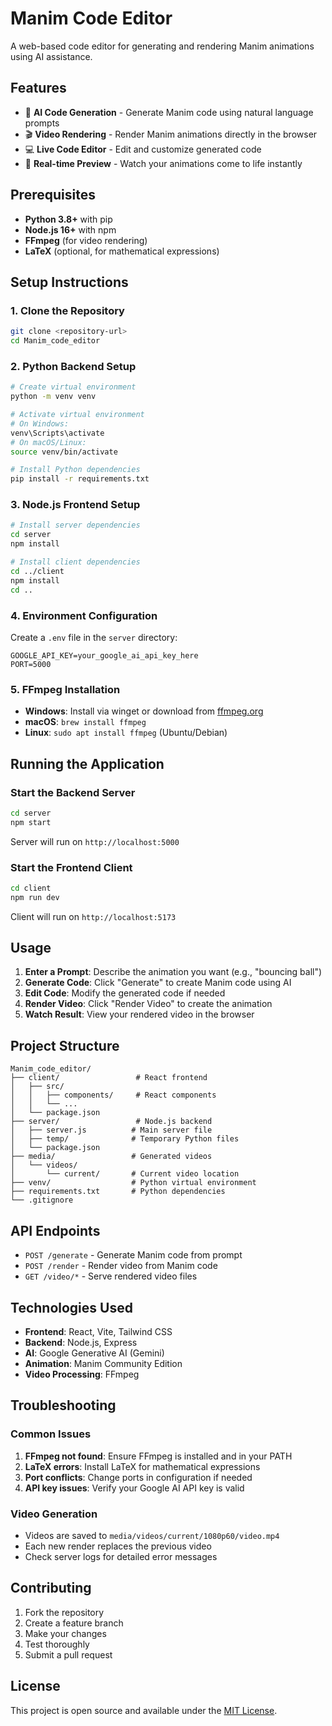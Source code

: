 # Manim Code Editor

A web-based code editor for generating and rendering Manim animations using AI assistance.

## Features

- 🤖 **AI Code Generation** - Generate Manim code using natural language prompts
- 🎬 **Video Rendering** - Render Manim animations directly in the browser
- 💻 **Live Code Editor** - Edit and customize generated code
- 🎯 **Real-time Preview** - Watch your animations come to life instantly

## Prerequisites

- **Python 3.8+** with pip
- **Node.js 16+** with npm
- **FFmpeg** (for video rendering)
- **LaTeX** (optional, for mathematical expressions)

## Setup Instructions

### 1. Clone the Repository
```bash
git clone <repository-url>
cd Manim_code_editor
```

### 2. Python Backend Setup
```bash
# Create virtual environment
python -m venv venv

# Activate virtual environment
# On Windows:
venv\Scripts\activate
# On macOS/Linux:
source venv/bin/activate

# Install Python dependencies
pip install -r requirements.txt
```

### 3. Node.js Frontend Setup
```bash
# Install server dependencies
cd server
npm install

# Install client dependencies
cd ../client
npm install
cd ..
```

### 4. Environment Configuration
Create a `.env` file in the `server` directory:
```env
GOOGLE_API_KEY=your_google_ai_api_key_here
PORT=5000
```

### 5. FFmpeg Installation
- **Windows**: Install via winget or download from [ffmpeg.org](https://ffmpeg.org/)
- **macOS**: `brew install ffmpeg`
- **Linux**: `sudo apt install ffmpeg` (Ubuntu/Debian)

## Running the Application

### Start the Backend Server
```bash
cd server
npm start
```
Server will run on `http://localhost:5000`

### Start the Frontend Client
```bash
cd client
npm run dev
```
Client will run on `http://localhost:5173`

## Usage

1. **Enter a Prompt**: Describe the animation you want (e.g., "bouncing ball")
2. **Generate Code**: Click "Generate" to create Manim code using AI
3. **Edit Code**: Modify the generated code if needed
4. **Render Video**: Click "Render Video" to create the animation
5. **Watch Result**: View your rendered video in the browser

## Project Structure

```
Manim_code_editor/
├── client/                 # React frontend
│   ├── src/
│   │   ├── components/     # React components
│   │   └── ...
│   └── package.json
├── server/                 # Node.js backend
│   ├── server.js          # Main server file
│   ├── temp/              # Temporary Python files
│   └── package.json
├── media/                 # Generated videos
│   └── videos/
│       └── current/       # Current video location
├── venv/                  # Python virtual environment
├── requirements.txt       # Python dependencies
└── .gitignore
```

## API Endpoints

- `POST /generate` - Generate Manim code from prompt
- `POST /render` - Render video from Manim code
- `GET /video/*` - Serve rendered video files

## Technologies Used

- **Frontend**: React, Vite, Tailwind CSS
- **Backend**: Node.js, Express
- **AI**: Google Generative AI (Gemini)
- **Animation**: Manim Community Edition
- **Video Processing**: FFmpeg

## Troubleshooting

### Common Issues

1. **FFmpeg not found**: Ensure FFmpeg is installed and in your PATH
2. **LaTeX errors**: Install LaTeX for mathematical expressions
3. **Port conflicts**: Change ports in configuration if needed
4. **API key issues**: Verify your Google AI API key is valid

### Video Generation

- Videos are saved to `media/videos/current/1080p60/video.mp4`
- Each new render replaces the previous video
- Check server logs for detailed error messages

## Contributing

1. Fork the repository
2. Create a feature branch
3. Make your changes
4. Test thoroughly
5. Submit a pull request

## License

This project is open source and available under the [MIT License](LICENSE).
